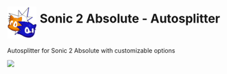 <h1> <img src="https://raw.githubusercontent.com/SonicSpeedrunning/LiveSplit.Sonic2Absolute_wasm/main/Sonic_2_Absolute_Icon.webp" alt="Sonic2Absolute" height="75" align="middle" /> Sonic 2 Absolute - Autosplitter</h1>

Autosplitter for Sonic 2 Absolute with customizable options

<img src="https://raw.githubusercontent.com/SonicSpeedrunning/LiveSplit.Sonic2Absolute_/master/settings.png">